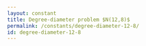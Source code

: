 ```yaml
---
layout: constant
title: Degree-diameter problem $N(12,8)$
permalink: /constants/degree-diameter-12-8/
id: degree-diameter-12-8
---
```

